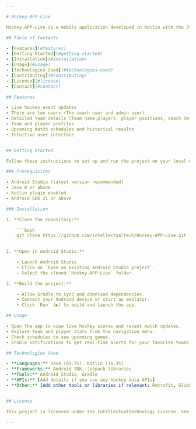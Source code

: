 ```yaml
---

# Hockey-APP-Live

Hockey-APP-Live is a mobile application developed in Kotlin with the Jtepack compose framework for the User interface which makes it posible to create UI elements using composable functions in kotlin. The application is designed to offer real-time hockey match updates, comprehensive statistics, and a smooth user experience for hockey for the Namibian Hockey Union. It shows the latest event updates, player details, or match schedules.

## Table of Contents

- [Features](#features)
- [Getting Started](#getting-started)
- [Installation](#installation)
- [Usage](#usage)
- [Technologies Used](#technologies-used)
- [Contributing](#contributing)
- [License](#license)
- [Contact](#contact)

## Features

- Live hockey event updates
- There are two users (The coach user and admin user)
- Detailed team details (Team name,players, player positions, coach details etc.)
- Team and player profiles
- Upcoming match schedules and historical results
- Intuitive user interface


## Getting Started

Follow these instructions to set up and run the project on your local machine for development and testing.

### Prerequisites

- Android Studio (latest version recommended)
- Java 8 or above
- Kotlin plugin enabled
- Android SDK 21 or above

### Installation

1. **Clone the repository:**

    ```bash
    git clone https://github.com/intellectualtech/Hockey-APP-Live.git
    ```

2. **Open in Android Studio:**

    - Launch Android Studio.
    - Click on `Open an existing Android Studio project`.
    - Select the cloned `Hockey-APP-Live` folder.

3. **Build the project:**

    - Allow Gradle to sync and download dependencies.
    - Connect your Android device or start an emulator.
    - Click `Run` (▶️) to build and launch the app.

## Usage

- Open the app to view live hockey scores and recent match updates.
- Explore team and player stats from the navigation menu.
- Check schedules to see upcoming games.
- Enable notifications to get real-time alerts for your favorite teams or matches.

## Technologies Used

- **Languages:** Java (83.7%), Kotlin (16.3%)
- **Frameworks:** Android SDK, Jetpack libraries
- **Tools:** Android Studio, Gradle
- **APIs:** [Add details if you use any hockey data APIs]
- **Other:** [Add other tools or libraries if relevant: Retrofit, Glide, Room, etc.]


## License

This project is licensed under the Intellectualtechnology License. See the [LICENSE](LICENSE) file for more information.

---
```

